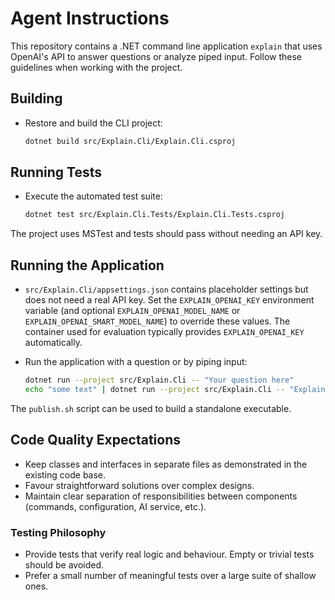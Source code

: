 # Agent Instructions

This repository contains a .NET command line application `explain` that uses OpenAI's API to answer questions or analyze piped input. Follow these guidelines when working with the project.

## Building

- Restore and build the CLI project:

  ```bash
  dotnet build src/Explain.Cli/Explain.Cli.csproj
  ```

## Running Tests

- Execute the automated test suite:

  ```bash
  dotnet test src/Explain.Cli.Tests/Explain.Cli.Tests.csproj
  ```

The project uses MSTest and tests should pass without needing an API key.

## Running the Application

- `src/Explain.Cli/appsettings.json` contains placeholder settings but does not need a real API key. Set the `EXPLAIN_OPENAI_KEY` environment variable (and optional `EXPLAIN_OPENAI_MODEL_NAME` or `EXPLAIN_OPENAI_SMART_MODEL_NAME`) to override these values. The container used for evaluation typically provides `EXPLAIN_OPENAI_KEY` automatically.
- Run the application with a question or by piping input:

  ```bash
  dotnet run --project src/Explain.Cli -- "Your question here"
  echo "some text" | dotnet run --project src/Explain.Cli -- "Explain this"
  ```

The `publish.sh` script can be used to build a standalone executable.

## Code Quality Expectations

- Keep classes and interfaces in separate files as demonstrated in the existing code base.
- Favour straightforward solutions over complex designs.
- Maintain clear separation of responsibilities between components (commands, configuration, AI service, etc.).

### Testing Philosophy

- Provide tests that verify real logic and behaviour. Empty or trivial tests should be avoided.
- Prefer a small number of meaningful tests over a large suite of shallow ones.

